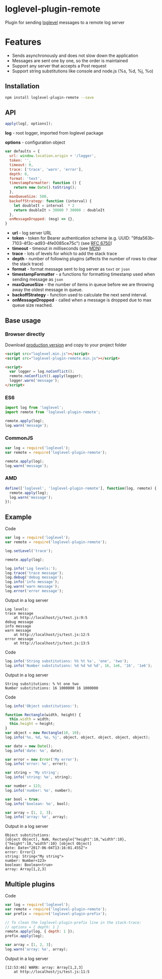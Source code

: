 # loglevel-plugin-remote
Plugin for sending [loglevel](https://github.com/pimterry/loglevel) messages to a remote log server

# Features
- Sends asynchronously and does not slow down the application
- Messages are sent one by one, so the order is maintained
- Support any server that accepts a Post request
- Support string substitutions like console and node.js (%s, %d, %j, %o)

## Installation

```sh
npm install loglevel-plugin-remote --save
```

## API

```javascript
apply(log[, options]);
```

**log** - root logger, imported from loglevel package

**options** - configuration object

```javascript
var defaults = {
  url: window.location.origin + '/logger',
  token: '',
  timeout: 0,
  trace: ['trace', 'warn', 'error'],
  depth: 0,
  format: 'text',
  timestampFormatter: function () {
    return new Date().toString();
  },
  maxQueueSize: 500,
  backoffStrategy: function (interval) {
    let doubleIt = interval  * 2
    return doubleIt > 30000 ? 30000 : doubleIt
  },
  onMessageDropped: (msg) => {},
}
```

- **url** - log server URL
- **token** - token for Bearer authentication scheme (e.g. UUID: "9fda563b-7103-4f3c-ad93-4fe0085ce75c") (see [RFC 6750](https://tools.ietf.org/html/rfc6750))
- **timeout** - timeout in milliseconds (see [MDN](https://developer.mozilla.org/docs/Web/API/XMLHttpRequest/timeout))
- **trace** - lots of levels for which to add the stack trace
- **depth** - number of following plugins (affects the number of rows to clear the stack trace)
- **format** - format message sent to log server as `text` or `json`
- **timestampFormatter** - a functions for formatting timestamp used when sending message as `json`
- **maxQueueSize** - the number of items in queue before we are throwing away the oldest message in queue.
- **backoffStrategy** - function used to calculate the next send interval.
- **onMessageDropped** - called when a message is dropped due to max queue size reached.

## Base usage

### Browser directly

Download [production version](https://raw.githubusercontent.com/kutuluk/loglevel-plugin-remote/master/dist/loglevel-plugin-remote.min.js)
and copy to your project folder
```html
<script src="loglevel.min.js"></script>
<script src="loglevel-plugin-remote.min.js"></script>

<script>
  var logger = log.noConflict();
  remote.noConflict().apply(logger);
  logger.warn('message');
</script>
```

### ES6
```javascript
import log from 'loglevel';
import remote from 'loglevel-plugin-remote';

remote.apply(log);
log.warn('message');
```

### CommonJS
```javascript
var log = require('loglevel');
var remote = require('loglevel-plugin-remote');

remote.apply(log);
log.warn('message');
```

### AMD
```javascript
define(['loglevel', 'loglevel-plugin-remote'], function(log, remote) {
  remote.apply(log);
  log.warn('message');
});
```

## Example

Code
```javascript
var log = require('loglevel');
var remote = require('loglevel-plugin-remote');

log.setLevel('trace');

remote.apply(log);

log.info('Log levels:');
log.trace('trace message');
log.debug('debug message');
log.info('info message');
log.warn('warn message');
log.error('error message');
```

Output in a log server
```
Log levels:
trace message
    at http://localhost/js/test.js:9:5
debug message
info message
warn message
    at http://localhost/js/test.js:12:5
error message
    at http://localhost/js/test.js:13:5
```

Code
```javascript
log.info('String substitutions: %% %t %s', 'one', 'two');
log.info('Number substitutions: %d %d %d %d', 16, 1e6, '16', '1e6');
```

Output in a log server
```
String substitutions: % %t one two
Number substitutions: 16 1000000 16 1000000
```

Code
```javascript
log.info('Object substitutions:');

function Rectangle(width, height) {
  this.width = width;
  this.height = height;
}
var object = new Rectangle(10, 10);
log.info('%s, %d, %o, %j', object, object, object, object, object);

var date = new Date();
log.info('date: %o', date);

var error = new Error('My error');
log.info('error: %o', error);

var string = 'My string';
log.info('string: %o', string);

var number = 123;
log.info('number: %o', number);

var bool = true;
log.info('boolean: %o', bool);

var array = [1, 2, 3];
log.info('array: %o', array);
```

Output in a log server
```
Object substitutions:
[object Object], NaN, Rectangle{"height":10,"width":10}, {"height":10,"width":10} [object Object]
date: Date<"2017-06-04T13:16:01.455Z">
error: Error{}
string: String<"My string">
number: Number<123>
boolean: Boolean<true>
array: Array[1,2,3]
```

## Multiple plugins

Code
```javascript
var log = require('loglevel');
var remote = require('loglevel-plugin-remote');
var prefix = require('loglevel-plugin-prefix');

// To clean the loglevel-plugin-prefix line in the stack-trace:
// options = { depth: 1 }
remote.apply(log, { depth: 1 });
prefix.apply(log);

var array = [1, 2, 3];
log.warn('array: %o', array);
```

Output in a log server
```
[12:53:46] WARN: array: Array[1,2,3]
    at http://localhost/js/test.js:11:5
```
